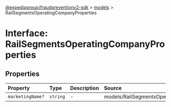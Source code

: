 [@expediagroup/fraudpreventionv2-sdk](../../index.md) > [models](../index.md) > RailSegmentsOperatingCompanyProperties

# Interface: RailSegmentsOperatingCompanyProperties

## Properties

| Property | Type | Description | Source |
| :------ | :------ | :------ | :------ |
| `marketingName?` | `string` | - | models/RailSegmentsOperatingCompany.ts:42 |
